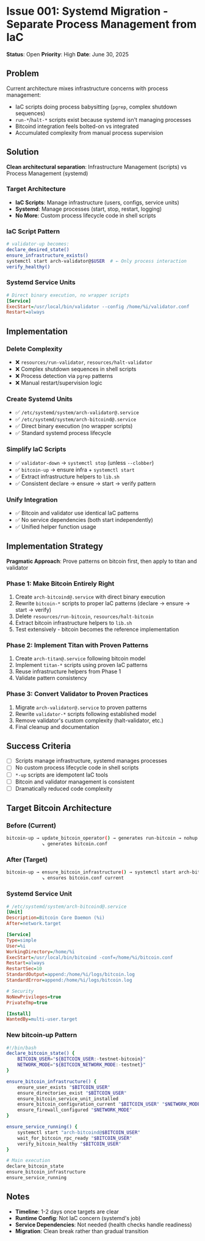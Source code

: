 # Issue 001: Systemd Migration - Separate Process Management from IaC

**Status**: Open
**Priority**: High
**Date**: June 30, 2025

## Problem

Current architecture mixes infrastructure concerns with process management:
- IaC scripts doing process babysitting (`pgrep`, complex shutdown sequences)
- `run-*`/`halt-*` scripts exist because systemd isn't managing processes
- Bitcoind integration feels bolted-on vs integrated
- Accumulated complexity from manual process supervision

## Solution

**Clean architectural separation**: Infrastructure Management (scripts) vs Process Management (systemd)

### **Target Architecture**
- **IaC Scripts**: Manage infrastructure (users, configs, service units)
- **Systemd**: Manage processes (start, stop, restart, logging)
- **No More**: Custom process lifecycle code in shell scripts

### **IaC Script Pattern**
```bash
# validator-up becomes:
declare_desired_state()
ensure_infrastructure_exists()
systemctl start arch-validator@$USER  # ← Only process interaction
verify_healthy()
```

### **Systemd Service Units**
```ini
# Direct binary execution, no wrapper scripts
[Service]
ExecStart=/usr/local/bin/validator --config /home/%i/validator.conf
Restart=always
```

## Implementation

### **Delete Complexity**
- ❌ `resources/run-validator`, `resources/halt-validator`
- ❌ Complex shutdown sequences in shell scripts
- ❌ Process detection via `pgrep` patterns
- ❌ Manual restart/supervision logic

### **Create Systemd Units**
- ✅ `/etc/systemd/system/arch-validator@.service`
- ✅ `/etc/systemd/system/arch-bitcoind@.service`
- ✅ Direct binary execution (no wrapper scripts)
- ✅ Standard systemd process lifecycle

### **Simplify IaC Scripts**
- ✅ `validator-down` → `systemctl stop` (unless `--clobber`)
- ✅ `bitcoin-up` → ensure infra + `systemctl start`
- ✅ Extract infrastructure helpers to `lib.sh`
- ✅ Consistent declare → ensure → start → verify pattern

### **Unify Integration**
- ✅ Bitcoin and validator use identical IaC patterns
- ✅ No service dependencies (both start independently)
- ✅ Unified helper function usage

## Implementation Strategy

**Pragmatic Approach**: Prove patterns on bitcoin first, then apply to titan and validator

### **Phase 1: Make Bitcoin Entirely Right**
1. Create `arch-bitcoind@.service` with direct binary execution
2. Rewrite `bitcoin-*` scripts to proper IaC patterns (declare → ensure → start → verify)
3. Delete `resources/run-bitcoin`, `resources/halt-bitcoin`
4. Extract bitcoin infrastructure helpers to `lib.sh`
5. Test extensively - bitcoin becomes the reference implementation

### **Phase 2: Implement Titan with Proven Patterns**
1. Create `arch-titan@.service` following bitcoin model
2. Implement `titan-*` scripts using proven IaC patterns
3. Reuse infrastructure helpers from Phase 1
4. Validate pattern consistency

### **Phase 3: Convert Validator to Proven Practices**
1. Migrate `arch-validator@.service` to proven patterns
2. Rewrite `validator-*` scripts following established model
3. Remove validator's custom complexity (halt-validator, etc.)
4. Final cleanup and documentation

## Success Criteria

- [ ] Scripts manage infrastructure, systemd manages processes
- [ ] No custom process lifecycle code in shell scripts
- [ ] `*-up` scripts are idempotent IaC tools
- [ ] Bitcoin and validator management is consistent
- [ ] Dramatically reduced code complexity

## Target Bitcoin Architecture

### **Before (Current)**
```bash
bitcoin-up → update_bitcoin_operator() → generates run-bitcoin → nohup ./run-bitcoin &
             ↘ generates bitcoin.conf
```

### **After (Target)**
```bash
bitcoin-up → ensure_bitcoin_infrastructure() → systemctl start arch-bitcoind@$USER
             ↘ ensures bitcoin.conf current
```

### **Systemd Service Unit**
```ini
# /etc/systemd/system/arch-bitcoind@.service
[Unit]
Description=Bitcoin Core Daemon (%i)
After=network.target

[Service]
Type=simple
User=%i
WorkingDirectory=/home/%i
ExecStart=/usr/local/bin/bitcoind -conf=/home/%i/bitcoin.conf
Restart=always
RestartSec=10
StandardOutput=append:/home/%i/logs/bitcoin.log
StandardError=append:/home/%i/logs/bitcoin.log

# Security
NoNewPrivileges=true
PrivateTmp=true

[Install]
WantedBy=multi-user.target
```

### **New bitcoin-up Pattern**
```bash
#!/bin/bash
declare_bitcoin_state() {
    BITCOIN_USER="${BITCOIN_USER:-testnet-bitcoin}"
    NETWORK_MODE="${BITCOIN_NETWORK_MODE:-testnet}"
}

ensure_bitcoin_infrastructure() {
    ensure_user_exists "$BITCOIN_USER"
    ensure_directories_exist "$BITCOIN_USER"
    ensure_bitcoin_service_unit_installed
    ensure_bitcoin_configuration_current "$BITCOIN_USER" "$NETWORK_MODE"
    ensure_firewall_configured "$NETWORK_MODE"
}

ensure_service_running() {
    systemctl start "arch-bitcoind@$BITCOIN_USER"
    wait_for_bitcoin_rpc_ready "$BITCOIN_USER"
    verify_bitcoin_healthy "$BITCOIN_USER"
}

# Main execution
declare_bitcoin_state
ensure_bitcoin_infrastructure
ensure_service_running
```

## Notes

- **Timeline**: 1-2 days once targets are clear
- **Runtime Config**: Not IaC concern (systemd's job)
- **Service Dependencies**: Not needed (health checks handle readiness)
- **Migration**: Clean break rather than gradual transition